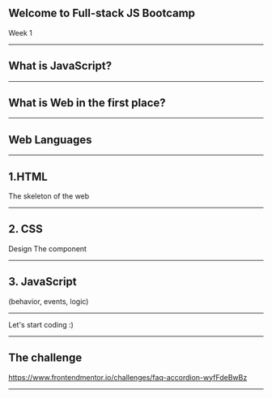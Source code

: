 ## Welcome to Full-stack JS Bootcamp

Week 1

---
## What is JavaScript?

---
## What is Web in the first place?

---
## Web Languages
---
## 1.HTML

The skeleton of the web

---
## 2. CSS

Design The component

---
## 3. JavaScript

(behavior, events, logic)

---

Let's start coding :)

---

## The challenge
https://www.frontendmentor.io/challenges/faq-accordion-wyfFdeBwBz

---
